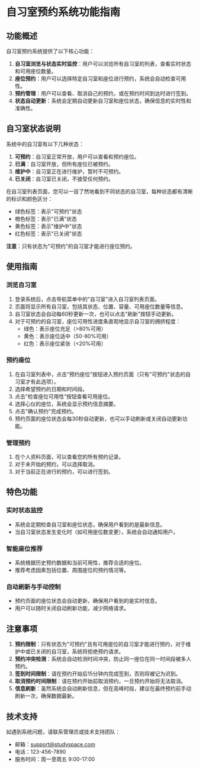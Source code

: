 # 自习室预约系统功能指南

## 功能概述

自习室预约系统提供了以下核心功能：

1. **自习室浏览与状态实时监控**：用户可以浏览所有自习室的列表，查看实时状态和可用座位数量。
2. **座位预约**：用户可以选择特定自习室和座位进行预约，系统会自动检查可用性。
3. **预约管理**：用户可以查看、取消自己的预约，或在预约时间到达时进行签到。
4. **状态自动更新**：系统会定期自动更新自习室和座位状态，确保信息的实时性和准确性。

## 自习室状态说明

系统中的自习室有以下几种状态：

1. **可预约**：自习室正常开放，用户可以查看和预约座位。
2. **已满**：自习室开放，但所有座位已被预约。
3. **维护中**：自习室正在进行维护，暂时不可预约。
4. **已关闭**：自习室已关闭，不接受任何预约。

在自习室列表页面，您可以一目了然地看到不同状态的自习室，每种状态都有清晰的标识和颜色区分：
- 绿色标签：表示"可预约"状态
- 橙色标签：表示"已满"状态
- 黄色标签：表示"维护中"状态
- 红色标签：表示"已关闭"状态

**注意**：只有状态为"可预约"的自习室才能进行座位预约。

## 使用指南

### 浏览自习室

1. 登录系统后，点击导航菜单中的"自习室"进入自习室列表页面。
2. 页面将显示所有自习室，包括其状态、位置、容量、可用座位数量等信息。
3. 自习室状态会自动每60秒更新一次，也可以点击"刷新"按钮手动更新。
4. 对于可预约的自习室，座位可用性进度条直观地显示自习室的拥挤程度：
   - 绿色：表示座位充足（>80%可用）
   - 黄色：表示座位适中（50-80%可用）
   - 红色：表示座位紧张（<20%可用）

### 预约座位

1. 在自习室列表中，点击"预约座位"按钮进入预约页面（只有"可预约"状态的自习室才有此选项）。
2. 选择希望预约的日期和时间段。
3. 点击"检查座位可用性"按钮查看可用座位。
4. 选择心仪的座位，系统会显示预约信息摘要。
5. 点击"确认预约"完成预约。
6. 预约页面的座位状态会每30秒自动更新，也可以手动刷新或关闭自动更新功能。

### 管理预约

1. 在个人资料页面，可以查看您的所有预约记录。
2. 对于未开始的预约，可以选择取消。
3. 对于当前正在进行的预约，可以进行签到。

## 特色功能

### 实时状态监控

- 系统会定期检查自习室和座位状态，确保用户看到的是最新信息。
- 当自习室状态发生变化时（如可用座位数变更），系统会自动通知用户。

### 智能座位推荐

- 系统根据历史预约数据和当前可用性，推荐合适的座位。
- 推荐考虑因素包括位置、周围座位的预约情况等。

### 自动刷新与手动控制

- 预约页面的座位状态会自动更新，确保用户看到的是实时信息。
- 用户可以随时关闭自动刷新功能，减少网络请求。

## 注意事项

1. **预约限制**：只有状态为"可预约"且有可用座位的自习室才能进行预约，对于维护中或已关闭的自习室，系统将拒绝预约请求。
2. **预约冲突检测**：系统会自动检测时间冲突，防止同一座位在同一时间段被多人预约。
3. **签到时间限制**：请在预约开始后15分钟内完成签到，否则将被记为迟到。
4. **取消预约时间限制**：请在预约开始前取消预约，一旦预约开始将无法取消。
5. **信息刷新**：虽然系统会自动刷新信息，但在高峰时段，建议在最终预约前手动刷新一次，确保数据最新。

## 技术支持

如遇到系统问题，请联系管理员或技术支持团队：

- 邮箱：support@studyspace.com
- 电话：123-456-7890
- 服务时间：周一至周五 9:00-17:00